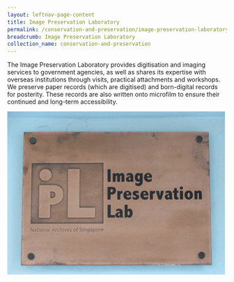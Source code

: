 ```yaml
---
layout: leftnav-page-content
title: Image Preservation Laboratory
permalink: /conservation-and-preservation/image-preservation-laboratory/
breadcrumb: Image Preservation Laboratory
collection_name: conservation-and-preservation
---
```


The Image Preservation Laboratory provides digitisation and imaging services to government agencies, as well as shares its expertise with overseas institutions through visits, practical attachments and workshops. We preserve paper records (which are digitised) and born-digital records for posterity. These records are also written onto microfilm to ensure their continued and long-term accessibility.

 

 <img src="/images/conserve/imagelab.png" alt="Image Preservation Lab" style="width:500px;"/>